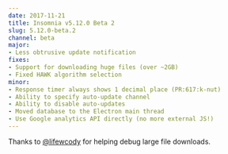 ```yaml
---
date: 2017-11-21
title: Insomnia v5.12.0 Beta 2
slug: 5.12.0-beta.2
channel: beta
major:
- Less obtrusive update notification
fixes:
- Support for downloading huge files (over ~2GB)
- Fixed HAWK algorithm selection
minor:
- Response timer always shows 1 decimal place (PR:617:k-nut)
- Ability to specify auto-update channel
- Ability to disable auto-updates
- Moved database to the Electron main thread
- Use Google analytics API directly (no more external JS!)
---
```


Thanks to [@lifewcody](https://github.com/lifewcody) for helping debug large file downloads.
